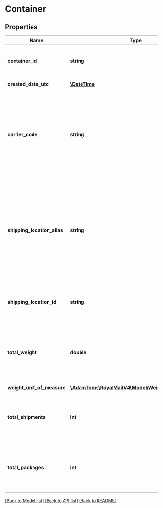 # Container

## Properties
Name | Type | Description | Notes
------------ | ------------- | ------------- | -------------
**container_id** | **string** | Container Id &lt;br /&gt;The Container Identifier | [optional] 
**created_date_utc** | [**\DateTime**](\DateTime.md) | Created Date UTC | [optional] 
**carrier_code** | **string** | Carrier Code &lt;br /&gt;The carrier that the container is for. Only shipments created for this carrier can be added to this container. | [optional] 
**shipping_location_alias** | **string** | Shipping Location &lt;br /&gt;The shipping location name/alias that this container is for. Only shipments created for this location can be added to this container. | [optional] 
**shipping_location_id** | **string** | Shipping Location Id &lt;br /&gt;The assigned Id for this location. | [optional] 
**total_weight** | **double** | Total Weight &lt;br /&gt;The total weight of all the shipments currently added to the container. | [optional] 
**weight_unit_of_measure** | [**\AdamToms\RoyalMailV4\Model\WeightUnitOfMeasure**](WeightUnitOfMeasure.md) |  | [optional] 
**total_shipments** | **int** | Total Shipments &lt;br /&gt;The total number of shipments in the container. | [optional] 
**total_packages** | **int** | Total Packages &lt;br /&gt;The total number of packages in the container | [optional] 

[[Back to Model list]](../../README.md#documentation-for-models) [[Back to API list]](../../README.md#documentation-for-api-endpoints) [[Back to README]](../../README.md)

